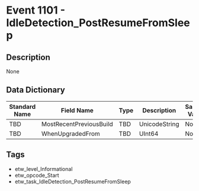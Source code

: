 # Event 1101 - IdleDetection_PostResumeFromSleep

## Description
None

## Data Dictionary
|Standard Name|Field Name|Type|Description|Sample Value|
|---|---|---|---|---|
|TBD|MostRecentPreviousBuild|TBD|UnicodeString|None|None|
|TBD|WhenUpgradedFrom|TBD|UInt64|None|None|

## Tags
* etw_level_Informational
* etw_opcode_Start
* etw_task_IdleDetection_PostResumeFromSleep